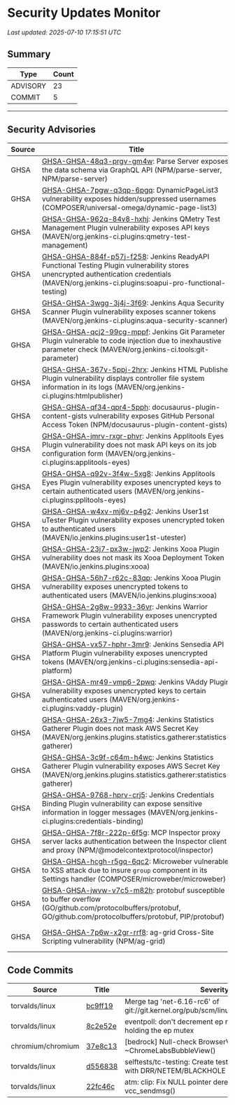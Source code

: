 # Security Updates Monitor

*Last updated: 2025-07-10 17:15:51 UTC*

## Summary
| Type | Count |
|------|-------|
| ADVISORY | 23 |
| COMMIT | 5 |

---

## Security Advisories

| Source | Title | Severity | Date |
|--------|-------|----------|------|
| GHSA | [GHSA-GHSA-48q3-prgv-gm4w](https://github.com/advisories/GHSA-48q3-prgv-gm4w): Parse Server exposes the data schema via GraphQL API (NPM/parse-server, NPM/parse-server) | MODERATE (CVSS: 5.3) | 2025-07-10 |
| GHSA | [GHSA-GHSA-7pgw-q3qp-6pgq](https://github.com/advisories/GHSA-7pgw-q3qp-6pgq): DynamicPageList3 vulnerability exposes hidden/suppressed usernames (COMPOSER/universal-omega/dynamic-page-list3) | HIGH (CVSS: 0.0) | 2025-07-10 |
| GHSA | [GHSA-GHSA-962q-84v8-hxhj](https://github.com/advisories/GHSA-962q-84v8-hxhj): Jenkins QMetry Test Management Plugin vulnerability exposes API keys (MAVEN/org.jenkins-ci.plugins:qmetry-test-management) | MODERATE (CVSS: 4.3) | 2025-07-09 |
| GHSA | [GHSA-GHSA-884f-p57j-f258](https://github.com/advisories/GHSA-884f-p57j-f258): Jenkins ReadyAPI Functional Testing Plugin vulnerability stores unencrypted authentication credentials (MAVEN/org.jenkins-ci.plugins:soapui-pro-functional-testing) | MODERATE (CVSS: 4.3) | 2025-07-09 |
| GHSA | [GHSA-GHSA-3wgg-3j4j-3f69](https://github.com/advisories/GHSA-3wgg-3j4j-3f69): Jenkins Aqua Security Scanner Plugin vulnerability exposes scanner tokens (MAVEN/org.jenkins-ci.plugins:aqua-security-scanner) | MODERATE (CVSS: 4.3) | 2025-07-09 |
| GHSA | [GHSA-GHSA-qcj2-99cg-mppf](https://github.com/advisories/GHSA-qcj2-99cg-mppf): Jenkins Git Parameter Plugin vulnerable to code injection due to inexhaustive parameter check (MAVEN/org.jenkins-ci.tools:git-parameter) | MODERATE (CVSS: 5.4) | 2025-07-09 |
| GHSA | [GHSA-GHSA-367v-5ppj-2hrx](https://github.com/advisories/GHSA-367v-5ppj-2hrx): Jenkins HTML Publisher Plugin vulnerability displays controller file system information in its logs (MAVEN/org.jenkins-ci.plugins:htmlpublisher) | MODERATE (CVSS: 4.3) | 2025-07-09 |
| GHSA | [GHSA-GHSA-qf34-qpr4-5pph](https://github.com/advisories/GHSA-qf34-qpr4-5pph): docusaurus-plugin-content-gists vulnerability exposes GitHub Personal Access Token (NPM/docusaurus-plugin-content-gists) | CRITICAL (CVSS: 10.0) | 2025-07-09 |
| GHSA | [GHSA-GHSA-jmrv-rxgr-phvr](https://github.com/advisories/GHSA-jmrv-rxgr-phvr): Jenkins Applitools Eyes Plugin vulnerability does not mask API keys on its job configuration form (MAVEN/org.jenkins-ci.plugins:applitools-eyes) | MODERATE (CVSS: 4.3) | 2025-07-09 |
| GHSA | [GHSA-GHSA-q92v-3f4w-5xg8](https://github.com/advisories/GHSA-q92v-3f4w-5xg8): Jenkins Applitools Eyes Plugin vulnerability exposes unencrypted keys to certain authenticated users (MAVEN/org.jenkins-ci.plugins:pplitools-eyes) | MODERATE (CVSS: 4.3) | 2025-07-09 |
| GHSA | [GHSA-GHSA-w4xv-mj6v-p4g2](https://github.com/advisories/GHSA-w4xv-mj6v-p4g2): Jenkins User1st uTester Plugin vulnerability exposes unencrypted token to authenticated users (MAVEN/io.jenkins.plugins:user1st-utester) | LOW (CVSS: 3.3) | 2025-07-09 |
| GHSA | [GHSA-GHSA-23j7-px3w-jwp2](https://github.com/advisories/GHSA-23j7-px3w-jwp2): Jenkins Xooa Plugin vulnerability does not mask its Xooa Deployment Token (MAVEN/io.jenkins.plugins:xooa) | MODERATE (CVSS: 4.3) | 2025-07-09 |
| GHSA | [GHSA-GHSA-56h7-r62c-83qp](https://github.com/advisories/GHSA-56h7-r62c-83qp): Jenkins Xooa Plugin vulnerability exposes unencrypted tokens to authenticated users (MAVEN/io.jenkins.plugins:xooa) | MODERATE (CVSS: 4.3) | 2025-07-09 |
| GHSA | [GHSA-GHSA-2g8w-9933-36vr](https://github.com/advisories/GHSA-2g8w-9933-36vr): Jenkins Warrior Framework Plugin vulnerability exposes unencrypted passwords to certain authenticated users (MAVEN/org.jenkins-ci.plugins:warrior) | MODERATE (CVSS: 4.3) | 2025-07-09 |
| GHSA | [GHSA-GHSA-vx57-hphr-3mr9](https://github.com/advisories/GHSA-vx57-hphr-3mr9): Jenkins Sensedia API Platform Plugin vulnerability exposes unencrypted tokens (MAVEN/org.jenkins-ci.plugins:sensedia-api-platform) | MODERATE (CVSS: 4.3) | 2025-07-09 |
| GHSA | [GHSA-GHSA-mr49-vmp6-2pwq](https://github.com/advisories/GHSA-mr49-vmp6-2pwq): Jenkins VAddy Plugin vulnerability exposes unencrypted keys to certain authenticated users (MAVEN/org.jenkins-ci.plugins:vaddy-plugin) | MODERATE (CVSS: 4.3) | 2025-07-09 |
| GHSA | [GHSA-GHSA-26x3-7jw5-7mg4](https://github.com/advisories/GHSA-26x3-7jw5-7mg4): Jenkins Statistics Gatherer Plugin does not mask AWS Secret Key (MAVEN/org.jenkins.plugins.statistics.gatherer:statistics-gatherer) | MODERATE (CVSS: 4.3) | 2025-07-09 |
| GHSA | [GHSA-GHSA-3c9f-c64m-h4wc](https://github.com/advisories/GHSA-3c9f-c64m-h4wc): Jenkins Statistics Gatherer Plugin vulnerability exposes AWS Secret Key (MAVEN/org.jenkins.plugins.statistics.gatherer:statistics-gatherer) | MODERATE (CVSS: 4.3) | 2025-07-09 |
| GHSA | [GHSA-GHSA-9768-hprv-crj5](https://github.com/advisories/GHSA-9768-hprv-crj5): Jenkins Credentials Binding Plugin vulnerability can expose sensitive information in logger messages (MAVEN/org.jenkins-ci.plugins:credentials-binding) | MODERATE (CVSS: 4.3) | 2025-07-09 |
| GHSA | [GHSA-GHSA-7f8r-222p-6f5g](https://github.com/advisories/GHSA-7f8r-222p-6f5g): MCP Inspector proxy server lacks authentication between the Inspector client and proxy (NPM/@modelcontextprotocol/inspector) | CRITICAL (CVSS: 0.0) | 2025-06-13 |
| GHSA | [GHSA-GHSA-hcgh-r5gq-6qc2](https://github.com/advisories/GHSA-hcgh-r5gq-6qc2): Microweber vulnerable to XSS attack due to insure `group` component in its Settings handler (COMPOSER/microweber/microweber) | LOW (CVSS: 3.5) | 2025-03-12 |
| GHSA | [GHSA-GHSA-jwvw-v7c5-m82h](https://github.com/advisories/GHSA-jwvw-v7c5-m82h): protobuf susceptible to buffer overflow (GO/github.com/protocolbuffers/protobuf, GO/github.com/protocolbuffers/protobuf, PIP/protobuf) | HIGH (CVSS: 8.8) | 2022-05-13 |
| GHSA | [GHSA-GHSA-7p6w-x2gr-rrf8](https://github.com/advisories/GHSA-7p6w-x2gr-rrf8): ag-grid Cross-Site Scripting vulnerability (NPM/ag-grid) | HIGH (CVSS: 0.0) | 2020-09-02 |

## Code Commits

| Source | Title | Severity | Date |
|--------|-------|----------|------|
| torvalds/linux | [bc9ff19](https://github.com/torvalds/linux/commit/bc9ff192a6c940d9a26e21a0a82f2667067aaf5f) | Merge tag 'net-6.16-rc6' of git://git.kernel.org/pub/scm/linux/kernel/git/netdev/net | 2025-07-10 |
| torvalds/linux | [8c2e52e](https://github.com/torvalds/linux/commit/8c2e52ebbe885c7eeaabd3b7ddcdc1246fc400d2) | eventpoll: don't decrement ep refcount while still holding the ep mutex | 2025-07-09 |
| chromium/chromium | [37e8c13](https://github.com/chromium/chromium/commit/37e8c13053405e9da98b8b472acfbaf7834472ba) | [bedrock] Null-check BrowserView in ~ChromeLabsBubbleView() | 2025-07-09 |
| torvalds/linux | [d556838](https://github.com/torvalds/linux/commit/d55683866c79a3af1e334126f32841d05e7e4143) | selftests/tc-testing: Create test case for UAF scenario with DRR/NETEM/BLACKHOLE chain | 2025-07-05 |
| torvalds/linux | [22fc46c](https://github.com/torvalds/linux/commit/22fc46cea91df3dce140a7dc6847c6fcf0354505) | atm: clip: Fix NULL pointer dereference in vcc_sendmsg() | 2025-07-05 |


